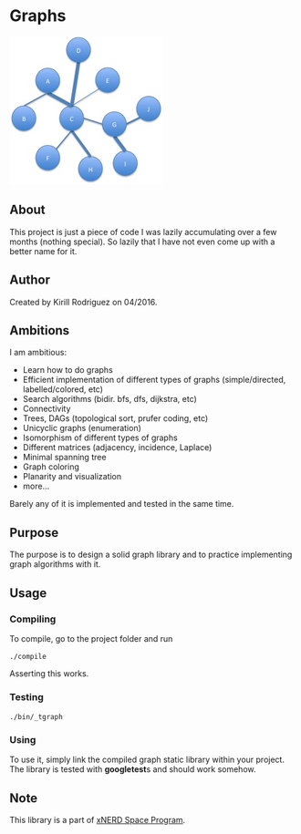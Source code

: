 # Graphs

![pic](./_Icon.jpg)

## About

This project is just a piece of code I was lazily accumulating over a few months (nothing special). So lazily that I have not even come up with a better name for it.

## Author

Created by Kirill Rodriguez on 04/2016.

## Ambitions

I am ambitious:

* Learn how to do graphs
* Efficient implementation of different types of graphs (simple/directed, labelled/colored, etc)
* Search algorithms (bidir. bfs, dfs, dijkstra, etc)
* Connectivity
* Trees, DAGs (topological sort, prufer coding, etc)
* Unicyclic graphs (enumeration)
* Isomorphism of different types of graphs
* Different matrices (adjacency, incidence, Laplace)
* Minimal spanning tree
* Graph coloring
* Planarity and visualization
* more...

Barely any of it is implemented and tested in the same time.

## Purpose

The purpose is to design a solid graph library and to practice implementing graph algorithms with it.

## Usage

### Compiling

To compile, go to the project folder and run

	./compile

Asserting this works.

### Testing

	./bin/_tgraph

### Using

To use it, simply link the compiled graph static library within your project. The library is tested with **googletest**s and should work somehow.

## Note

This library is a part of [xNERD Space Program](https://github.com/theoden8/xNERD/projects/1).
